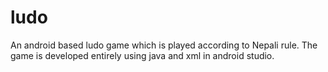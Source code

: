 # ludo
An android based ludo game which is played according to Nepali rule.
The game is developed entirely using java and xml in android studio.

